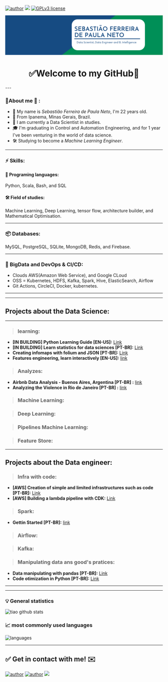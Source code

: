 [![author](https://img.shields.io/badge/author-Tiao553-yellow.svg)](https://www.linkedin.com/in/sebasti%C3%A3o-ferreira-de-paula-neto-84673216b/) [![](https://img.shields.io/badge/python-3.7+-blue.svg)](https://www.python.org/downloads/release/python-365/) [![GPLv3 license](https://img.shields.io/badge/License-GPLv3-brightgreen.svg)](http://perso.crans.org/besson/LICENSE.html) 
<p align="center">
  <img src="https://raw.githubusercontent.com/Tiao553/Projects_Data_Science/main/banerr.png" >
</p>


<h1 align="center"> 
	✅Welcome to my GitHub🚀
</h1>
---

### 👦About me :seedling: : 
- 👋 My name is *Sebastião Ferreira de Paula Neto*, I'm 22 years old.
- 📌 From Ipanema, Minas Gerais, Brazil.
- 💼 I am currently a Data Scientist in studies.
- 🎓 I'm graduating in Control and Automation Engineering, and for 1 year I've been venturing in the world of data science.
- 🛠️ Studying to become a *Machine Learning Engineer*.


<hr>

### ⚡ Skills:

#### 💼 Programing languages:

Python, Scala, Bash, and SQL 

#### 🛠️ Field of studies:
Machine Learning, Deep Learning, tensor flow, architecture builder, and Mathematical Optimisation.

---

### 📦 Databases:

MySQL, PostgreSQL, SQLite, MongoDB, Redis, and Firebase.

---

### 🧰 BigData and DevOps & CI/CD: 
  * Clouds AWS(Amazon Web Service), and Google CLoud
  * OSS = Kubernetes, HDFS, Kafka, Spark, Hive, ElasticSearch, Airflow
  * Git Actions, CircleCI, Docker, kubernetes.

---

---
## Projects about the Data Science:
---
> ### **learning:**
* **[IN BUILDING]  Python Learning Guide [EN-US]:**  [Link](https://bit.ly/3kaLN1O) 
* **[IN BUILDING] Learn statistics for data sciences [PT-BR]:** [Link](https://bit.ly/3u8RfqT) 
* **Creating infomaps with folium and JSON [PT-BR]:** [Link](https://bit.ly/2NgjB1e)
* **Features engineering, learn interactively [EN-US]:** [link](https://www.linkedin.com/pulse/would-you-like-see-interactive-form-feature-ferreira-de-paula-neto/?trackingId=aGkbqpVpQ%2BqLf4YjyiANsA%3D%3D)

> ### **Analyzes:**
* **Airbnb Data Analysis - Buenos Aires, Argentina [PT-BR] :** [link](https://bit.ly/3oEmHsP)
* **Analyzing the Violence in Rio de Janeiro [PT-BR] :** [link](https://bit.ly/3qcvT8u)

> ### **Machine Learning:**
 

> ### **Deep Learning:**


> ### **Pipelines Machine Learning:**


> ### **Feature Store:**

---

## Projects about the Data engineer:

> ### **Infra with code**:
* **[AWS] Creation of simple and limited infrastructures such as code [PT-BR]:** [Link](https://github.com/Tiao553/infrastruture-as-a-code)
* **[AWS] Building a lambda pipeline with CDK:** [Link](https://github.com/Tiao553/pipeline_lambda_as_CDK)

> ### **Spark**:

* **Gettin Started [PT-BR]:** [link](https://github.com/Tiao553/Projects_Data/blob/main/Projects_Data_Eng-main/Sparrk/Learnign_PySpark.ipynb) 

> ### **Airflow**:

> ### **Kafka**:

> ### Manipulating data ans good's pratices:

* **Data manipulating with pandas [PT-BR]:** [Link](https://github.com/Tiao553/Projects_Data/blob/main/Projects_Data_Eng-main/Manipulating_with_pandas.ipynb)
* **Code otimization in Python [PT-BR]:** [Link](https://github.com/Tiao553/Projects_Data/blob/main/Projects_Data_Eng-main/Efficients_codes.ipynb)

---

---
### :bulb:  General statistics 
 
![tiao github stats](https://github-readme-stats.vercel.app/api?username=Tiao553&theme=cobalt&show_icons=true)

### 📈  most commonly used languages 
![languages](https://github-readme-stats.vercel.app/api/top-langs/?username=Tiao553&hide=scss&layout=compact&theme=cobalt&title_color=2ED3EA)

<hr>

## ✅ Get in contact with me! ✉️

[![author](https://img.shields.io/badge/Linkedin-Sebastiao-blue.svg)](https://www.linkedin.com/in/sebasti%C3%A3o-ferreira-de-paula-neto-84673216b/) 
[![author](https://img.shields.io/badge/github-tiao553-black.svg)](https://github.com/Tiao553) 
[![](https://img.shields.io/badge/medium-Sebastiao553-yellow.svg)](https://sebastiao--553.medium.com/)
